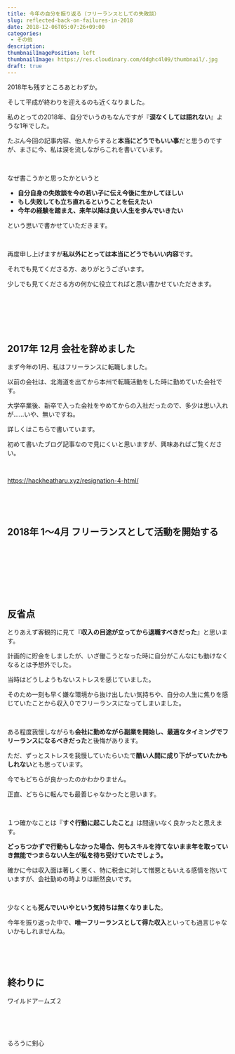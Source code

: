 ```yaml
---
title: 今年の自分を振り返る（フリーランスとしての失敗談）
slug: reflected-back-on-failures-in-2018
date: 2018-12-06T05:07:26+09:00
categories: 
 - その他
description: 
thumbnailImagePosition: left
thumbnailImage: https://res.cloudinary.com/ddghc4l09/thumbnail/.jpg
draft: true
---
```


<!--more-->

2018年も残すところあとわずか。

そして平成が終わりを迎えるのも近くなりました。

私のとっての2018年、自分でいうのもなんですが『<strong>涙なくしては語れない</strong>』ような1年でした。

たぶん今回の記事内容、他人からすると<strong>本当にどうでもいい事</strong>だと思うのですが、まさに今、私は涙を流しながらこれを書いています。

&nbsp;

なぜ書こうかと思ったかというと
<ul>
 	<li><strong>自分自身の失敗談を今の若い子に伝え今後に生かしてほしい</strong></li>
 	<li><strong>もし失敗しても立ち直れるということを伝えたい</strong></li>
 	<li><strong>今年の経験を踏まえ、来年以降は良い人生を歩んでいきたい</strong></li>
</ul>
という思いで書かせていただきます。

&nbsp;

再度申し上げますが<strong>私以外にとっては本当にどうでもいい内容</strong>です。

それでも見てくださる方、ありがとうございます。

少しでも見てくださる方の何かに役立てればと思い書かせていただきます。

&nbsp;

&nbsp;

&nbsp;
<h2>2017年 12月 会社を辞めました</h2>
まず今年の1月、私はフリーランスに転職しました。

以前の会社は、北海道を出てから本州で転職活動をした時に勤めていた会社です。

大学卒業後、新卒で入った会社をやめてからの入社だったので、多少は思い入れが……いや、無いですね。

詳しくはこちらで書いています。

初めて書いたブログ記事なので見にくいと思いますが、興味あればご覧ください。

&nbsp;

https://hackheatharu.xyz/resignation-4-html/

&nbsp;

&nbsp;
<h2>2018年 1～4月 フリーランスとして活動を開始する</h2>
&nbsp;

&nbsp;

&nbsp;

&nbsp;
<h2>反省点</h2>
とりあえず客観的に見て『<strong>収入の目途が立ってから退職すべきだった</strong>』と思います。

計画的に貯金をしましたが、いざ働こうとなった時に自分がこんなにも動けなくなるとは予想外でした。

当時はどうしようもないストレスを感じていました。

そのため一刻も早く嫌な環境から抜け出したい気持ちや、自分の人生に焦りを感じていたことから収入０でフリーランスになってしまいました。

&nbsp;

ある程度我慢しながらも<strong>会社に勤めながら副業を開始し、最適なタイミングでフリーランスになるべきだった</strong>と後悔があります。

ただ、ずっとストレスを我慢していたらいたで<strong>酷い人間に成り下がっていたかもしれない</strong>とも思っています。

今でもどちらが良かったのかわかりません。

正直、どちらに転んでも最善じゃなかったと思います。

&nbsp;

１つ確かなことは『<strong>すぐ行動に起こしたこと』</strong>は間違いなく良かったと思えます。

<strong>どっちつかずで行動もしなかった場合、何もスキルを持てないまま年を取っていき無能でつまらない人生が私を待ち受けていたでしょう。</strong>

確かに今は収入面は著しく悪く、特に税金に対して憎悪ともいえる感情を抱いていますが、会社勤めの時よりは断然良いです。

&nbsp;

少なくとも<strong>死んでいいやという気持ちは無くなりました</strong>。

今年を振り返った中で、<strong>唯一フリーランスとして得た収入</strong>といっても過言じゃないかもしれませんね。

&nbsp;

&nbsp;
<h2>終わりに</h2>
ワイルドアームズ２

&nbsp;

&nbsp;

るろうに剣心

&nbsp;

&nbsp;

&nbsp;
